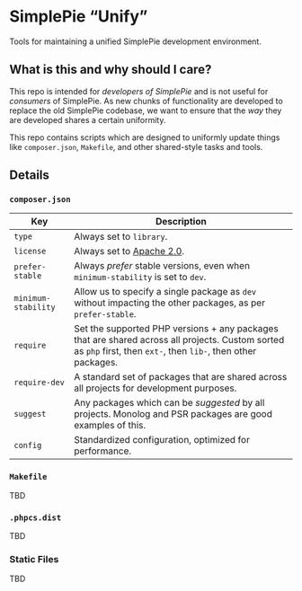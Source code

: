 # SimplePie “Unify”

Tools for maintaining a unified SimplePie development environment.

## What is this and why should I care?

This repo is intended for _developers of SimplePie_ and is not useful for _consumers_ of SimplePie. As new chunks of functionality are developed to replace the old SimplePie codebase, we want to ensure that the _way_ they are developed shares a certain uniformity.

This repo contains scripts which are designed to uniformly update things like `composer.json`, `Makefile`, and other shared-style tasks and tools.

## Details

### `composer.json`

| Key | Description |
| --- | ----------- |
| `type` | Always set to `library`. |
| `license` | Always set to [Apache 2.0](https://www.apache.org/licenses/LICENSE-2.0). |
| `prefer-stable` | Always _prefer_ stable versions, even when `minimum-stability` is set to `dev`. |
| `minimum-stability` | Allow us to specify a single package as `dev` without impacting the other packages, as per `prefer-stable`. |
| `require` | Set the supported PHP versions + any packages that are shared across all projects. Custom sorted as `php` first, then `ext-`, then `lib-`, then other packages. |
| `require-dev` | A standard set of packages that are shared across all projects for development purposes. |
| `suggest` | Any packages which can be _suggested_ by all projects. Monolog and PSR packages are good examples of this. |
| `config` | Standardized configuration, optimized for performance. |

### `Makefile`

TBD

### `.phpcs.dist`

TBD

### Static Files

TBD
